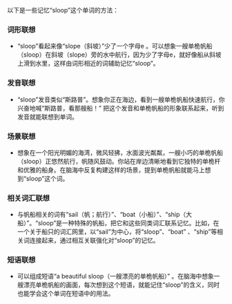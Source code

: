 以下是一些记忆“sloop”这个单词的方法：

### 词形联想
 - “sloop”看起来像“slope（斜坡）”少了一个字母e 。可以想象一艘单桅帆船（sloop）在斜坡（slope）旁的水中航行，因为少了字母e，就好像船从斜坡上滑到水里，这样由词形相近的词辅助记忆“sloop”。

### 发音联想
 - “sloop”发音类似“斯路普”。想象你正在海边，看到一艘单桅帆船快速航行，你兴奋地喊“斯路普，看那艘船！” 把这个发音和单桅帆船的形象联系起来，听到发音就能联想到单词。

### 场景联想
 - 想象在一个阳光明媚的海湾，微风轻拂，水面波光粼粼，一艘小巧的单桅帆船（sloop）正悠然航行，帆随风鼓动。你站在岸边清晰地看到它独特的单桅杆和优雅的船身。在脑海中反复构建这样的场景，提到单桅帆船就能马上想到“sloop”这个词。

### 相关词汇联想
 - 与帆船相关的词有“sail（帆；航行）”、“boat（小船）”、“ship（大船）”。“sloop”是一种特殊的帆船，把它和这些同类词汇联系记忆。比如，在一个关于船只的词汇网里，以“sail”为中心，将“sloop”、“boat” 、“ship”等相关词连接起来，通过相互关联强化对“sloop”的记忆。

### 短语联想
 - 可以组成短语“a beautiful sloop（一艘漂亮的单桅帆船）” 。在脑海中想象一艘漂亮单桅帆船的画面，每次想到这个短语，就能记住“sloop”的含义，同时也能学会这个单词在短语中的用法。 